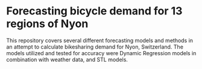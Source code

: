 # Forecasting bicycle demand for 13 regions of Nyon

This repository covers several different forecasting models and methods in an attempt to calculate bikesharing demand for Nyon, Switzerland. The models utilized and tested for accuracy were Dynamic Regression models in combination with weather data, and STL models.

